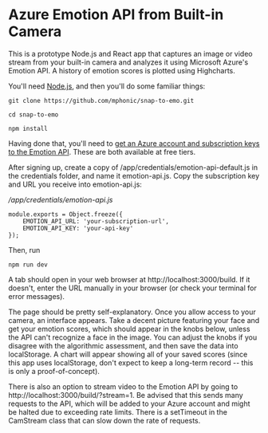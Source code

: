 # Azure Emotion API from Built-in Camera

This is a prototype Node.js and React app that captures an image or video stream from your built-in camera and analyzes it using Microsoft Azure's Emotion API. A history of emotion scores is plotted using Highcharts.

You'll need [Node.js](https://nodejs.org), and then you'll do some familiar things:


```
git clone https://github.com/mphonic/snap-to-emo.git

cd snap-to-emo

npm install
```

Having done that, you'll need to [get an Azure account and subscription keys to the Emotion API](https://azure.microsoft.com/en-us/try/cognitive-services/). These are both available at free tiers.

After signing up, create a copy of /app/credentials/emotion-api-default.js in the credentials folder, and name it emotion-api.js. Copy the subscription key and URL you receive into emotion-api.js:

*/app/credentials/emotion-api.js*
```
module.exports = Object.freeze({
    EMOTION_API_URL: 'your-subscription-url',
    EMOTION_API_KEY: 'your-api-key'
});
```

Then, run

```
npm run dev
```

A tab should open in your web browser at http://localhost:3000/build. If it doesn't, enter the URL manually in your browser (or check your terminal for error messages).

The page should be pretty self-explanatory. Once you allow access to your camera, an interface appears. Take a decent picture featuring your face and get your emotion scores, which should appear in the knobs below, unless the API can't recognize a face in the image. You can adjust the knobs if you disagree with the algorithmic assessment, and then save the data into localStorage. A chart will appear showing all of your saved scores (since this app uses localStorage, don't expect to keep a long-term record -- this is only a proof-of-concept).

There is also an option to stream video to the Emotion API by going to http://localhost:3000/build/?stream=1. Be advised that this sends many requests to the API, which will be added to your Azure account and might be halted due to exceeding rate limits. There is a setTimeout in the CamStream class that can slow down the rate of requests.
